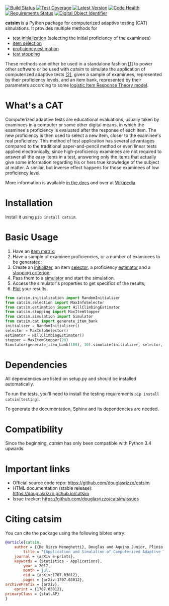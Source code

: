 
[![Build Status](https://travis-ci.org/douglasrizzo/catsim.svg?branch=master)](https://travis-ci.org/douglasrizzo/catsim)
[![Test Coverage](https://coveralls.io/repos/github/douglasrizzo/catsim/badge.svg?branch=master)](https://coveralls.io/github/douglasrizzo/catsim?branch=master)
[![Latest Version](https://badge.fury.io/py/catsim.svg)](https://badge.fury.io/py/catsim)
[![Code Health](https://landscape.io/github/douglasrizzo/catsim/master/landscape.svg?style=flat)](https://landscape.io/github/douglasrizzo/catsim/master)
[![Requirements Status](https://requires.io/github/douglasrizzo/catsim/requirements.svg?branch=master)](https://requires.io/github/douglasrizzo/catsim/requirements/?branch=master)
[![Digital Object Identifier](https://zenodo.org/badge/doi/10.5281/zenodo.46420.svg)](http://dx.doi.org/10.5281/zenodo.46420)

**catsim** is a Python package for computerized adaptive testing (CAT)
simulations. It provides multiple methods for

- [test initialization](https://douglasrizzo.github.io/catsim/initialization.html) (selecting the initial proficiency of the examinees)
- [item selection](https://douglasrizzo.github.io/catsim/selection.html)
- [proficiency estimation](https://douglasrizzo.github.io/catsim/estimation.html)
- [test stopping](https://douglasrizzo.github.io/catsim/stopping.html)

These methods can either be used in a standalone fashion
[\[1\]](https://douglasrizzo.github.io/catsim/introduction.html#autonomous-usage)
to power other software or be used with *catsim* to simulate the
application of computerized adaptive tests
[\[2\]](https://douglasrizzo.github.io/catsim/introduction.html#running-simulations),
given a sample of examinees, represented by their proficiency levels,
and an item bank, represented by their parameters according to some
[logistic Item Response Theory
model](https://douglasrizzo.github.io/catsim/introduction.html#item-response-theory-models).

What\'s a CAT
=============

Computerized adaptive tests are educational evaluations, usually taken
by examinees in a computer or some other digital means, in which the
examinee\'s proficiency is evaluated after the response of each item.
The new proficiency is then used to select a new item, closer to the
examinee\'s real proficiency. This method of test application has
several advantages compared to the traditional paper-and-pencil method
or even linear tests applied electronically, since high-proficiency
examinees are not required to answer all the easy items in a test,
answering only the items that actually give some information regarding
his or hers true knowledge of the subject at matter. A similar, but
inverse effect happens for those examinees of low proficiency level.

More information is available [in the
docs](https://douglasrizzo.github.io/catsim/introduction.html) and over
at
[Wikipedia](https://en.wikipedia.org/wiki/Computerized_adaptive_testing).

Installation
============

Install it using `pip install catsim`.

Basic Usage
===========

1.  Have an [item matrix](https://douglasrizzo.github.io/catsim/item_matrix.html);
2.  Have a sample of examinee proficiencies, or a number of examinees to be generated;
3.  Create an [initializer](https://douglasrizzo.github.io/catsim/initialization.html),
    an item [selector](https://douglasrizzo.github.io/catsim/selection.html), a
    proficiency [estimator](https://douglasrizzo.github.io/catsim/estimation.html)
    and a [stopping criterion](https://douglasrizzo.github.io/catsim/stopping.html);
4.  Pass them to a [simulator](https://douglasrizzo.github.io/catsim/simulation.html)
    and start the simulation.
5.  Access the simulator\'s properties to get specifics of the results;
6.  [Plot](https://douglasrizzo.github.io/catsim/plot.html) your results.

```python
from catsim.initialization import RandomInitializer
from catsim.selection import MaxInfoSelector
from catsim.estimation import HillClimbingEstimator
from catsim.stopping import MaxItemStopper
from catsim.simulation import Simulator
from catsim.cat import generate_item_bank
initializer = RandomInitializer()
selector = MaxInfoSelector()
estimator = HillClimbingEstimator()
stopper = MaxItemStopper(20)
Simulator(generate_item_bank(100), 10).simulate(initializer, selector, estimator, stopper)
```

Dependencies
============

All dependencies are listed on setup.py and should be installed
automatically.

To run the tests, you\'ll need to install the testing requirements
`pip install catsim[testing]`.

To generate the documentation, Sphinx and its dependencies are needed.

Compatibility
=============

Since the beginning, *catsim* has only been compatible with Python 3.4
upwards.

Important links
===============

-   Official source code repo: <https://github.com/douglasrizzo/catsim>
-   HTML documentation (stable release):
    <https://douglasrizzo.github.io/catsim>
-   Issue tracker: <https://github.com/douglasrizzo/catsim/issues>

Citing catsim
=============

You can cite the package using the following bibtex entry:

```bibtex
@article{catsim,
    author = {{De Rizzo Meneghetti}, Douglas and Aquino Junior, Plinio Thomaz},
        title = "{Application and Simulation of Computerized Adaptive Tests Through the Package catsim}",
    journal = {arXiv e-prints},
    keywords = {Statistics - Applications},
        year = 2017,
        month = jul,
        eid = {arXiv:1707.03012},
        pages = {arXiv:1707.03012},
archivePrefix = {arXiv},
    eprint = {1707.03012},
primaryClass = {stat.AP}
}
```
